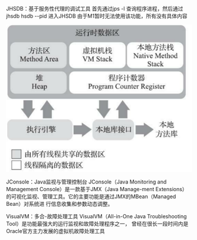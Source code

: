 JHSDB：基于服务性代理的调试工具
首先通过jps -l 查询程序进程，然后通过 jhsdb hsdb --pid  进入JHSDB
由于M1暂时无法使用该功能，所有没有具体内容  

<img src="https://github.com/dai147444612/JVM/blob/main/image/%E6%88%AA%E5%B1%8F2021-07-27%20%E4%B8%8A%E5%8D%8811.21.28.png">


JConsole：Java监视与管理控制台
JConsole（Java Monitoring and Management Console）是一款基于JMX（Java Manage-ment Extensions）的可视化监视、管理工具。它的主要功能是通过JMX的MBean（Managed Bean）对系统进 行信息收集和参数动态调整。






VisualVM：多合-故障处理工具
VisualVM（All-in-One Java Troubleshooting Tool）是功能最强大的运行监视和故障处理程序之一， 曾经在很长一段时间内是Oracle官方主力发展的虚拟机故障处理工具



